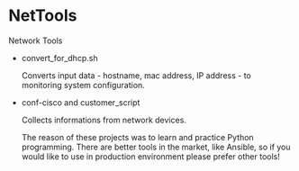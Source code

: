 # NetTools
Network Tools


 - convert_for_dhcp.sh
  
    Converts input data - hostname, mac address, IP address - to monitoring system configuration.
  
 - conf-cisco and customer_script
  
    Collects informations from network devices. 
    
    The reason of these projects was to learn and practice Python programming. There are better tools in the market, like Ansible, so if you would like to use in production environment please prefer other tools!
    
    
